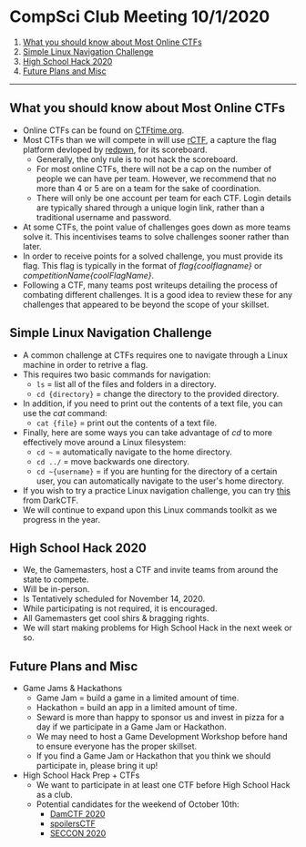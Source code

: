 # CompSci Club Meeting 10/1/2020

1. [What you should know about Most Online CTFs](#what-you-should-know-about-most-online-ctfs)
2. [Simple Linux Navigation Challenge](#simple-linux-navigation-challenge)
3. [High School Hack 2020](#high-school-hack-2020)
4. [Future Plans and Misc](#future-plans-and-misc)

---

## What you should know about Most Online CTFs

- Online CTFs can be found on [CTFtime.org](https://ctftime.org).
- Most CTFs than we will compete in will use [rCTF](https://rctf.redpwn.net), a capture the flag platform devloped by [redpwn](https://redpwn.net), for its scoreboard. 
  - Generally, the only rule is to not hack the scoreboard. 
  - For most online CTFs, there will not be a cap on the number of people we can have per team. However, we recommend that no more than 4 or 5 are on a team for the sake of coordination. 
  - There will only be one account per team for each CTF. Login details are typically shared through a unique login link, rather than a traditional username and password. 
- At some CTFs, the point value of challenges goes down as more teams solve it. This incentivises teams to solve challenges sooner rather than later. 
- In order to receive points for a solved challenge, you must provide its flag. This flag is typically in the format of _flag{coolflagname}_ or _competitionName{coolFlagName}_.
- Following a CTF, many teams post writeups detailing the process of combating different challenges. It is a good idea to review these for any challenges that appeared to be beyond the scope of your skillset. 

## Simple Linux Navigation Challenge

- A common challenge at CTFs requires one to navigate through a Linux machine in order to retrive a flag. 
- This requires two basic commands for navigation:
  - `ls` = list all of the files and folders in a directory.
  - `cd {directory}` = change the directory to the provided directory. 
- In addition, if you need to print out the contents of a text file, you can use the _cat_ command:
  - `cat {file}` = print out the contents of a text file. 
- Finally, here are some ways you can take advantage of _cd_ to more effectively move around a Linux filesystem:
  - `cd ~` = automatically navigate to the home directory.
  - `cd ../` = move backwards one directory. 
  - `cd ~{username}` = if you are hunting for the directory of a certain user, you can automatically navigate to the user's home directory. 
- If you wish to try a practice Linux navigation challenge, you can try [this](https://github.com/ASMSA-CompSci-Club/club-meetings/blob/master/10-1-2020/linux-ctf-practice.md) from DarkCTF. 
- We will continue to expand upon this Linux commands toolkit as we progress in the year. 

## High School Hack 2020

- We, the Gamemasters, host a CTF and invite teams from around the state to compete. 
- Will be in-person.
- Is Tentatively scheduled for November 14, 2020.
- While participating is not required, it is encouraged. 
- All Gamemasters get cool shirs & bragging rights. 
- We will start making problems for High School Hack in the next week or so. 

## Future Plans and Misc

- Game Jams & Hackathons
  - Game Jam = build a game in a limited amount of time. 
  - Hackathon = build an app in a limited amount of time.
  - Seward is more than happy to sponsor us and invest in pizza for a day if we participate in a Game Jam or Hackathon. 
  - We may need to host a Game Development Workshop before hand to ensure everyone has the proper skillset.
  - If you find a Game Jam or Hackathon that you think we should participate in, please bring it up!
- High School Hack Prep + CTFs
  - We want to participate in at least one CTF before High School Hack as a club. 
  - Potential candidates for the weekend of October 10th:
    - [DamCTF 2020](https://ctftime.org/event/1076)
    - [spoilersCTF](https://ctftime.org/event/1130)
    - [SECCON 2020](https://ctftime.org/event/1119)
